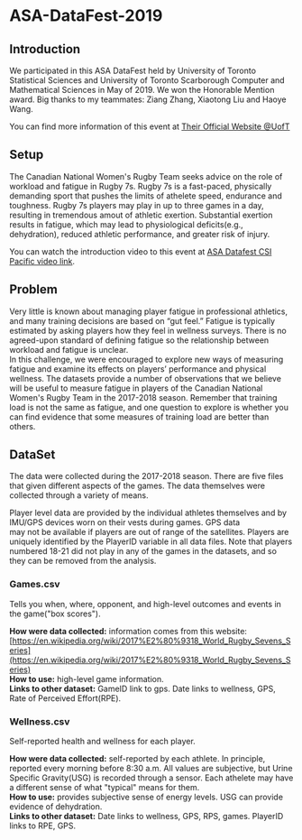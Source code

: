 # ASA-DataFest-2019

## Introduction 

We participated in this ASA DataFest held by University of Toronto Statistical Sciences and University of Toronto Scarborough Computer and Mathematical Sciences in May of 2019. We won the Honorable Mention award. Big thanks to my teammates: Ziang Zhang, Xiaotong Liu and Haoye Wang.  

You can find more information of this event at [Their Official Website @UofT](https://utorontodatafest.wordpress.com/)

## Setup

The Canadian National Women's Rugby Team seeks advice on the role of workload and fatigue in Rugby 7s. Rugby 7s is a fast-paced, physically demanding sport that pushes the limits of athelete speed, endurance and toughness. Rugby 7s players may play in up to three games in a day, resulting in tremendous amout of athletic exertion. Substantial exertion results in fatigue, which may lead to physiological deficits(e.g., dehydration), reduced athletic performance, and greater risk of injury.  

You can watch the introduction video to this event at [ASA Datafest CSI Pacific video link](https://www.youtube.com/watch?v=ie32B8MldyE&feature=youtu.be).

## Problem

Very little is known about managing player fatigue in professional athletics, and many training decisions are based on “gut feel.” Fatigue is typically estimated by asking players how they feel in wellness surveys. There is no agreed-upon standard of defining fatigue so the relationship between workload and fatigue is unclear.  
In this challenge, we were encouraged to explore new ways of measuring fatigue and examine its effects on players’ performance and physical wellness. The datasets provide a number of observations that we believe will be useful to measure fatigue in players of the Canadian National Women's Rugby Team in the 2017-2018 season. 
Remember that training load is not the same as fatigue, and one question to explore is whether you can find evidence that some measures of training load are better than others. 

## DataSet
The data were collected during the 2017-2018 season. There are five files that given different aspects of the games. The data themselves were collected through a variety of means.  

Player level data are provided by the individual athletes themselves and by IMU/GPS devices worn on their vests during games. GPS data  
may not be available if players are out of range of the satellites. Players are uniquely identified by the PlayerID variable in all data files. Note that players numbered 18-21 did not play in any of the games in the datasets, and so they can be removed from the analysis.  
### Games.csv
Tells you when, where, opponent, and high-level outcomes and events in the game("box scores").  

**How were data collected:** information comes from this website: [https://en.wikipedia.org/wiki/2017%E2%80%9318_World_Rugby_Sevens_Series](https://en.wikipedia.org/wiki/2017%E2%80%9318_World_Rugby_Sevens_Series)  
**How to use:** high-level game information.  
**Links to other dataset:** GameID link to gps. Date links to wellness, GPS, Rate of Perceived Effort(RPE).  

### Wellness.csv
Self-reported health and wellness for each player.  

**How were data collected:** self-reported by each athlete. In principle, reported every morning before 8:30 a.m. All values are subjective, but Urine Specific Gravity(USG) is recorded through a sensor. Each athelete may have a different sense of what "typical" means for them.  
**How to use:** provides subjective sense of energy levels. USG can provide evidence of dehydration.  
**Links to other dataset:** Date links to wellness, GPS, RPS, games. PlayerID links to RPE, GPS.  
